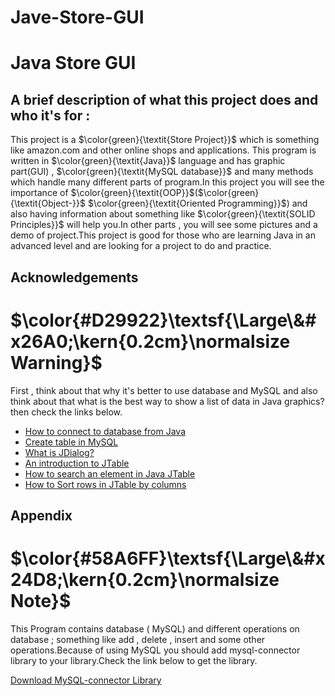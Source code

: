 # Jave-Store-GUI




# Java Store GUI

## A brief description of what this project does and who it's for : 
This project is a $\color{green}{\textit{Store Project}}$ which is something like amazon.com and other online shops and applications. This program is written in $\color{green}{\textit{Java}}$ language and has graphic part(GUI) , $\color{green}{\textit{MySQL database}}$ and many methods which handle many different parts of program.In this project you will see the importance of $\color{green}{\textit{OOP}}$($\color{green}{\textit{Object-}}$ $\color{green}{\textit{Oriented Programming}}$) and also having information about something like $\color{green}{\textit{SOLID Principles}}$ will help you.In other parts , you will see some pictures and a demo of project.This project is good for those who are learning Java in an advanced level and are looking for a project to do and practice.


## Acknowledgements

# $\color{#D29922}\textsf{\Large\&#x26A0;\kern{0.2cm}\normalsize Warning}$  
First , think about that why it's better to use database and MySQL and also think about that what is the best way to show a list of data in Java graphics? then check the links below.
 - [How to connect to database from Java](https://www.javatpoint.com/example-to-connect-to-the-mysql-database)
 - [Create table in MySQL](https://www.youtube.com/watch?v=XfrgCK6BX5w)
 - [What is JDialog?](https://www.geeksforgeeks.org/java-swing-jdialog-examples/)
 - [An introduction to JTable](https://www.geeksforgeeks.org/java-swing-jtable/)
 - [How to search an element in Java JTable](https://stackoverflow.com/questions/22066387/how-to-search-an-element-in-a-jtable-java)
 - [How to Sort rows in JTable by columns](https://stackoverflow.com/questions/28823670/how-to-sort-jtable-in-shortest-way)



## Appendix

# $\color{#58A6FF}\textsf{\Large\&#x24D8;\kern{0.2cm}\normalsize Note}$

This Program contains database ( MySQL) and different operations on database ; something like add , delete , insert and some other operations.Because of using MySQL you should add mysql-connector library to your library.Check the link below to get the library. 

[Download MySQL-connector Library](https://dev.mysql.com/downloads/connector/j/)

